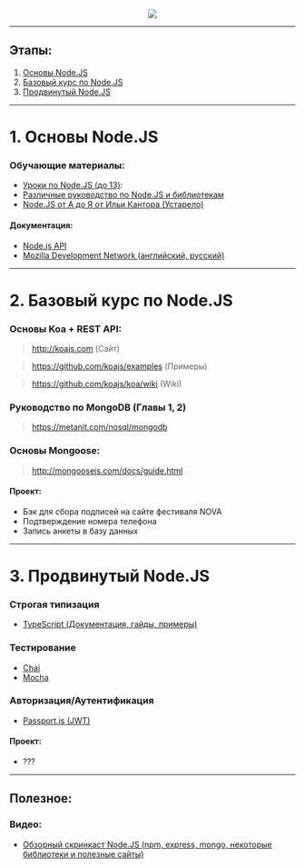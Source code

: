 <p align="center">
  <img src="https://upload.wikimedia.org/wikipedia/commons/7/7e/Node.js_logo_2015.svg" />
</p>


<hr/>

## Этапы:

1. [Основы Node.JS](#osnovi-node-js)
2. [Базовый курс по Node.JS](#2-Базовый-курс-по-nodejs)
3. [Продвинутый Node.JS](#3-Продвинутый-nodejs)

<hr/>

# <a name="osnovi-node-js">1. Основы Node.JS</a>

### Обучающие материалы:
- [Уроки по Node.JS (до 13)](https://www.youtube.com/playlist?list=PL0lO_mIqDDFX0qH9w5YQIDV6Wxy0oawet):
- [Различные руководство по Node.JS и библиотекам](https://nodeguide.ru/doc)
- [Node.JS от А до Я от Ильи Кантора (Устарело)](https://www.youtube.com/playlist?list=PLsuEohlthXdkRSxJTkmTstWKHgBHsd3Dx)

#### Документация:
- [Node.js API](https://nodejs.org/api)
- [Mozilla Development Network (английский, русский)](https://developer.mozilla.org)

<hr/>

# 2. Базовый курс по Node.JS
### Основы Koa + REST API:
> <http://koajs.com> (Сайт)

> <https://github.com/koajs/examples> (Примеры)

> <https://github.com/koajs/koa/wiki> (Wiki)


### Руководство по MongoDB (Главы 1, 2) 
> <https://metanit.com/nosql/mongodb>

### Основы Mongoose:
> <http://mongoosejs.com/docs/guide.html>

#### Проект:
- Бэк для сбора подписей на сайте фестиваля NOVA
- Подтверждение номера телефона
- Запись анкеты в базу данных

<hr/>

# 3. Продвинутый Node.JS
### Строгая типизация
- [TypeScript (Документация, гайды, примеры)](https://www.typescriptlang.org/docs/home.html)

### Тестирование 
- [Chai](http://www.chaijs.com/)
- [Mocha](https://mochajs.org/)

### Авторизация/Аутентификация
- [Passport.js (JWT)](http://www.passportjs.org/)

#### Проект:
- ???

<hr/>

## Полезное:
### Видео:
- [Обзорный скринкаст Node.JS (npm, express, mongo, некоторые библиотеки и полезные сайты)](https://youtu.be/_EhqwOY4Ei0)
